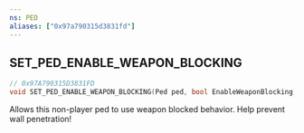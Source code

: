 ```yaml
---
ns: PED
aliases: ["0x97a790315d3831fd"]
---
```

## SET_PED_ENABLE_WEAPON_BLOCKING

```c
// 0x97A790315D3831FD
void SET_PED_ENABLE_WEAPON_BLOCKING(Ped ped, bool EnableWeaponBlocking);
```

Allows this non-player ped to use weapon blocked behavior. Help prevent wall penetration!

